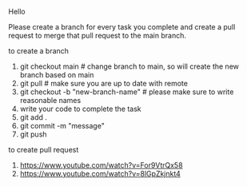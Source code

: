 Hello

Please create a branch for every task you complete and create a pull request to merge that pull request to the main branch.

to create a branch

1. git checkout main # change branch to main, so will create the new branch based on main
2. git pull # make sure you are up to date with remote
3. git checkout -b "new-branch-name" # please make sure to write reasonable names
4. write your code to complete the task
5. git add .
6. git commit -m "message"
7. git push

to create pull request 

1. https://www.youtube.com/watch?v=For9VtrQx58
2. https://www.youtube.com/watch?v=8lGpZkjnkt4